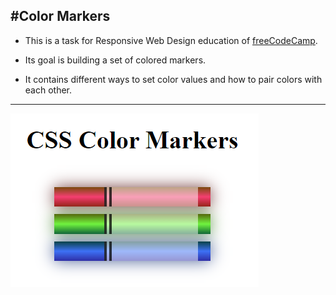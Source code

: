 #Color Markers
---
+ This is a task for Responsive Web Design education of [freeCodeCamp](https://www.freecodecamp.org/learn/2022/responsive-web-design/).

+ Its goal is building a set of colored markers.

+ It contains different ways to set color values and how to pair colors with each other.



---

![ColorMarkers](ColorMarkers.png)

